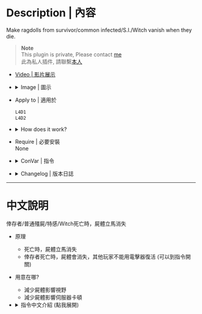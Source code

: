 # Description | 內容
Make ragdolls from survivor/common infected/S.I./Witch vanish when they die.

> __Note__ <br/>
This plugin is private, Please contact [me](https://github.com/fbef0102/Game-Private_Plugin#私人插件列表-private-plugins-list)<br/>
此為私人插件, 請聯繫[本人](https://github.com/fbef0102/Game-Private_Plugin#私人插件列表-private-plugins-list)

* [Video | 影片展示](https://youtu.be/QJX4RjQ50Sk)

* <details><summary>Image | 圖示</summary>

	<br/>![l4d_ragdoll_vanish_1](image/l4d_ragdoll_vanish_1.gif)
	<br/>![l4d_ragdoll_vanish_2](image/l4d_ragdoll_vanish_2.gif)
	<br/>![l4d_ragdoll_vanish_3](image/l4d_ragdoll_vanish_3.gif)
	<br/>![l4d_ragdoll_vanish_4](image/l4d_ragdoll_vanish_4.gif)
	<br/>![l4d_ragdoll_vanish_5](image/l4d_ragdoll_vanish_5.gif)
</details>

* Apply to | 適用於
	```
	L4D1 
	L4D2
	```

* <details><summary>How does it work?</summary>

	* Ragdolls vanish when they die.
	* Survivors' death model vanish when they die, other players can not use defibrillator ro revive dead player
		* You can disable in cvars
	* Decrease server performance cost for dead bodies
</details>

* Require | 必要安裝
<br/>None

* <details><summary>ConVar | 指令</summary>

	* cfg/sourcemod/l4d_ragdoll_vanish.cfg
		```php
		// 0=Plugin off, 1=Plugin on.
		l4d_ragdoll_vanish_enable "1"

		// If 1, remove survivor death model.
		// (Fade slowly and vanish) Can't use defibrillator ro revive dead player in l4d2
		l4d_ragdoll_vanish_survivor_death_model "0"

		// If 1, remove common infected dead body.
		// (Instantly vanish)
		l4d_ragdoll_vanish_common_infected "1"

		// If 1, remove witch dead body.
		// (Instantly vanish)
		l4d_ragdoll_vanish_witch "0"

		// (L4D2) remove Which zombie class dead body, 0=None, 1=Smoker, =Boomer, 4=Hunter, 8=Spitter, 16=Jockey, 32=Charger, 64=Tank. Add numbers together. (127=All)
		// (Instantly vanish)
		l4d_ragdoll_vanish_infected_class "127"

		// (L4D1) clear Which zombie class dead body, 0=None, 1=Smoker, 2=Boomer, 4=Hunter, 8=Tank. Add numbers together. (15=All)
		// (Instantly vanish)
		l4d_ragdoll_vanish_infected_class "15"
		```
</details>

* <details><summary>Changelog | 版本日誌</summary>

	* v1.0h (2024-12-15)
		* Add cvars
		* Add S.I./Tank/Witch/Survivor

	* v1.1
		* [From SirPlease/L4D2-Competitive-Rework](https://github.com/SirPlease/L4D2-Competitive-Rework/blob/master/addons/sourcemod/scripting/l4d_common_ragdolls_be_gone.sp)
</details>

- - - -
# 中文說明
倖存者/普通殭屍/特感/Witch死亡時，屍體立馬消失

* 原理
	* 死亡時，屍體立馬消失
	* 倖存者死亡時，屍體會消失，其他玩家不能用電擊器復活 (可以到指令開關)

* 用意在哪?
	* 減少屍體影響視野
	* 減少屍體影響伺服器卡頓

* <details><summary>指令中文介紹 (點我展開)</summary>

	* cfg/sourcemod/l4d_ragdoll_vanish.cfg
		```php
		// 0=關閉插件, 1=啟動插件
		l4d_ragdoll_vanish_enable "1"

		// 為1時，倖存者死亡時，屍體會消失
		// (緩慢消失) 其他玩家不能用電擊器復活
		l4d_ragdoll_vanish_survivor_death_model "0"

		// 為1時，普通感染者死亡時，屍體會消失
		// (瞬間消失)
		l4d_ragdoll_vanish_common_infected "1"

		// 為1時，Witch死亡時，屍體會消失
		// (瞬間消失)
		l4d_ragdoll_vanish_witch "0"

		// (L4D2) 哪些特感死亡時，屍體會消失, 0=無, 1=Smoker, =Boomer, 4=Hunter, 8=Spitter, 16=Jockey, 32=Charger, 64=Tank. 請將數字相加. (127=全部)
		// (瞬間消失)
		l4d_ragdoll_vanish_infected_class "127"

		// (L4D1) 哪些特感死亡時，屍體會消失, 0=None, 1=Smoker, 2=Boomer, 4=Hunter, 8=Tank. Add numbers together. (15=全部)
		// (瞬間消失)
		l4d_ragdoll_vanish_infected_class "15"
		```
</details>